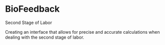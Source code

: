 # BioFeedback
Second Stage of Labor

Creating an interface that allows for precise and accurate calculations when dealing with the second stage of labor.
